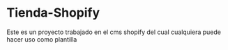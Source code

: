 # Tienda-Shopify
Este es un proyecto trabajado en el cms shopify del cual cualquiera puede hacer uso como plantilla
